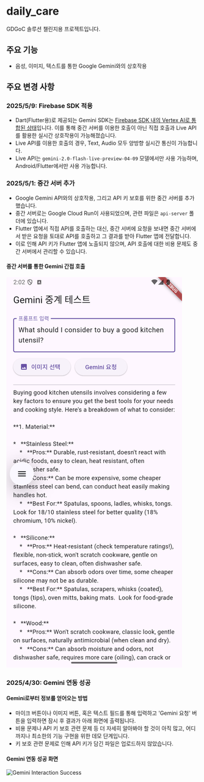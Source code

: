 # daily_care

GDGoC 솔루션 챌린지용 프로젝트입니다.

## 주요 기능

- 음성, 이미지, 텍스트를 통한 Google Gemini와의 상호작용

## 주요 변경 사항

### 2025/5/9: Firebase SDK 적용

- Dart(Flutter용)로 제공되는 Gemini SDK는 [Firebase SDK 내의 Vertex AI로 통합된 상태](https://firebase.google.com/docs/vertex-ai?hl=ko)입니다. 이를 통해 중간 서버를 이용한 호출이 아닌 직접 호출과 Live API를 활용한 실시간 상호작용이 가능해졌습니다.
- Live API를 이용한 호출의 경우, Text, Audio 모두 양방향 실시간 통신이 가능합니다.
- Live API는 `gemini-2.0-flash-live-preview-04-09` 모델에서만 사용 가능하며, Android/Flutter에서만 사용 가능합니다.

### 2025/5/1: 중간 서버 추가

- Google Gemini API와의 상호작용, 그리고 API 키 보호를 위한 중간 서버를 추가했습니다.
- 중간 서버로는 Google Cloud Run이 사용되었으며, 관련 파일은 `api-server` 폴더에 있습니다.
- Flutter 앱에서 직접 API를 호출하는 대신, 중간 서버에 요청을 보내면 중간 서버에서 받은 요청을 토대로 API를 호출하고 그 결과를 받아 Flutter 앱에 전달합니다.
- 이로 인해 API 키가 Flutter 앱에 노출되지 않으며, API 호출에 대한 비용 문제도 중간 서버에서 관리할 수 있습니다.

#### 중간 서버를 통한 Gemini 간접 호출

![Intermediate Server Interaction](Screenshot_20250501_140248.png)

### 2025/4/30: Gemini 연동 성공

#### Gemini로부터 정보를 얻어오는 방법

- 마이크 버튼이나 이미지 버튼, 혹은 텍스트 필드를 통해 입력하고 'Gemini 요청' 버튼을 입력하면 잠시 후 결과가 아래 화면에 출력됩니다.
- 비용 문제나 API 키 보호 관련 문제 등 더 자세히 알아봐야 할 것이 아직 많고, 어디까지나 최소한의 기능 구현을 위한 데모 단계입니다.
- 키 보호 관련 문제로 인해 API 키가 담긴 파일은 업로드하지 않았습니다.

#### Gemini 연동 성공 화면

![Gemini Interaction Success](Gemini_Interaction_Success.gif)
